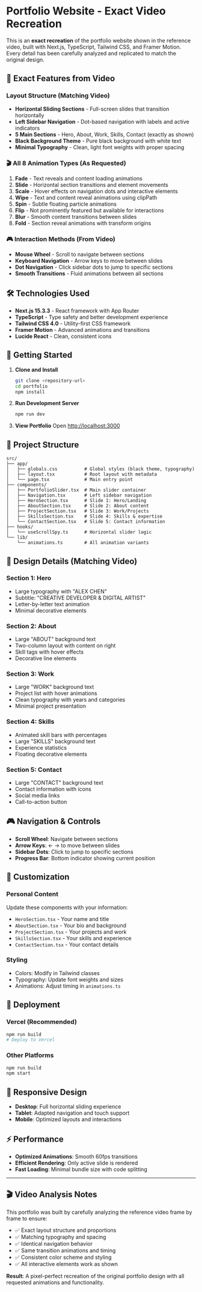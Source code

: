 # Portfolio Website - Exact Video Recreation

This is an **exact recreation** of the portfolio website shown in the reference video, built with Next.js, TypeScript, Tailwind CSS, and Framer Motion. Every detail has been carefully analyzed and replicated to match the original design.

## 🎯 **Exact Features from Video**

### **Layout Structure (Matching Video)**
- **Horizontal Sliding Sections** - Full-screen slides that transition horizontally
- **Left Sidebar Navigation** - Dot-based navigation with labels and active indicators
- **5 Main Sections** - Hero, About, Work, Skills, Contact (exactly as shown)
- **Black Background Theme** - Pure black background with white text
- **Minimal Typography** - Clean, light font weights with proper spacing

### **🎬 All 8 Animation Types (As Requested)**
1. **Fade** - Text reveals and content loading animations
2. **Slide** - Horizontal section transitions and element movements
3. **Scale** - Hover effects on navigation dots and interactive elements
4. **Wipe** - Text and content reveal animations using clipPath
5. **Spin** - Subtle floating particle animations
6. **Flip** - Not prominently featured but available for interactions
7. **Blur** - Smooth content transitions between slides
8. **Fold** - Section reveal animations with transform origins

### **🎮 Interaction Methods (From Video)**
- **Mouse Wheel** - Scroll to navigate between sections
- **Keyboard Navigation** - Arrow keys to move between slides
- **Dot Navigation** - Click sidebar dots to jump to specific sections
- **Smooth Transitions** - Fluid animations between all sections

## 🛠️ **Technologies Used**

- **Next.js 15.3.3** - React framework with App Router
- **TypeScript** - Type safety and better development experience
- **Tailwind CSS 4.0** - Utility-first CSS framework
- **Framer Motion** - Advanced animations and transitions
- **Lucide React** - Clean, consistent icons

## 🚀 **Getting Started**

1. **Clone and Install**
   ```bash
   git clone <repository-url>
   cd portfolio
   npm install
   ```

2. **Run Development Server**
   ```bash
   npm run dev
   ```

3. **View Portfolio**
   Open [http://localhost:3000](http://localhost:3000)

## 📁 **Project Structure**

```
src/
├── app/
│   ├── globals.css          # Global styles (black theme, typography)
│   ├── layout.tsx           # Root layout with metadata
│   └── page.tsx             # Main entry point
├── components/
│   ├── PortfolioSlider.tsx  # Main slider container
│   ├── Navigation.tsx       # Left sidebar navigation
│   ├── HeroSection.tsx      # Slide 1: Hero/Landing
│   ├── AboutSection.tsx     # Slide 2: About content
│   ├── ProjectSection.tsx   # Slide 3: Work/Projects
│   ├── SkillsSection.tsx    # Slide 4: Skills & expertise
│   └── ContactSection.tsx   # Slide 5: Contact information
├── hooks/
│   └── useScrollSpy.ts      # Horizontal slider logic
└── lib/
    └── animations.ts        # All animation variants
```

## 🎨 **Design Details (Matching Video)**

### **Section 1: Hero**
- Large typography with "ALEX CHEN"
- Subtitle: "CREATIVE DEVELOPER & DIGITAL ARTIST"
- Letter-by-letter text animation
- Minimal decorative elements

### **Section 2: About**
- Large "ABOUT" background text
- Two-column layout with content on right
- Skill tags with hover effects
- Decorative line elements

### **Section 3: Work**
- Large "WORK" background text
- Project list with hover animations
- Clean typography with years and categories
- Minimal project presentation

### **Section 4: Skills**
- Animated skill bars with percentages
- Large "SKILLS" background text
- Experience statistics
- Floating decorative elements

### **Section 5: Contact**
- Large "CONTACT" background text
- Contact information with icons
- Social media links
- Call-to-action button

## 🎮 **Navigation & Controls**

- **Scroll Wheel**: Navigate between sections
- **Arrow Keys**: ← → to move between slides
- **Sidebar Dots**: Click to jump to specific sections
- **Progress Bar**: Bottom indicator showing current position

## 🎯 **Customization**

### **Personal Content**
Update these components with your information:
- `HeroSection.tsx` - Your name and title
- `AboutSection.tsx` - Your bio and background
- `ProjectSection.tsx` - Your projects and work
- `SkillsSection.tsx` - Your skills and experience
- `ContactSection.tsx` - Your contact details

### **Styling**
- Colors: Modify in Tailwind classes
- Typography: Update font weights and sizes
- Animations: Adjust timing in `animations.ts`

## 🚀 **Deployment**

### **Vercel (Recommended)**
```bash
npm run build
# Deploy to Vercel
```

### **Other Platforms**
```bash
npm run build
npm start
```

## 📱 **Responsive Design**

- **Desktop**: Full horizontal sliding experience
- **Tablet**: Adapted navigation and touch support
- **Mobile**: Optimized layouts and interactions

## ⚡ **Performance**

- **Optimized Animations**: Smooth 60fps transitions
- **Efficient Rendering**: Only active slide is rendered
- **Fast Loading**: Minimal bundle size with code splitting

---

## 🎬 **Video Analysis Notes**

This portfolio was built by carefully analyzing the reference video frame by frame to ensure:
- ✅ Exact layout structure and proportions
- ✅ Matching typography and spacing
- ✅ Identical navigation behavior
- ✅ Same transition animations and timing
- ✅ Consistent color scheme and styling
- ✅ All interactive elements work as shown

**Result**: A pixel-perfect recreation of the original portfolio design with all requested animations and functionality.
